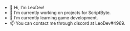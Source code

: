 - 👋 Hi, I’m LeoDev!
- 👀 I’m currently working on projects for ScriptByte.
- 🌱 I’m currently learning game development.
- 📫 You can contact me through discord at LeoDev#4969.
